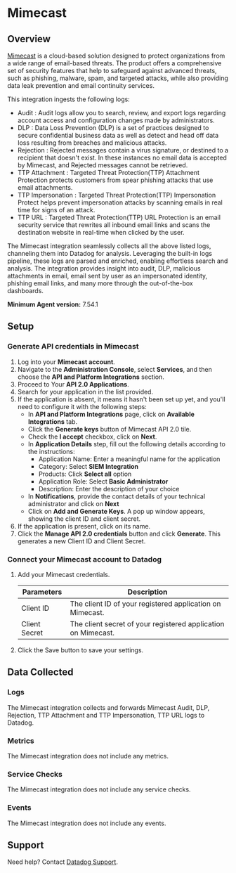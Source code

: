 # Mimecast

## Overview

[Mimecast][1] is a cloud-based solution designed to protect organizations from a wide range of email-based threats. The product offers a comprehensive set of security features that help to safeguard against advanced threats, such as phishing, malware, spam, and targeted attacks, while also providing data leak prevention and email continuity services.

This integration ingests the following logs:

- Audit : Audit logs allow you to search, review, and export logs regarding account access and configuration changes made by administrators.
- DLP : Data Loss Prevention (DLP) is a set of practices designed to secure confidential business data as well as detect and head off data loss resulting from breaches and malicious attacks.
- Rejection : Rejected messages contain a virus signature, or destined to a recipient that doesn't exist. In these instances no email data is accepted by Mimecast, and Rejected messages cannot be retrieved.
- TTP Attachment : Targeted Threat Protection(TTP) Attachment Protection protects customers from spear phishing attacks that use email attachments.
- TTP Impersonation : Targeted Threat Protection(TTP) Impersonation Protect helps prevent impersonation attacks by scanning emails in real time for signs of an attack.
- TTP URL : Targeted Threat Protection(TTP) URL Protection is an email security service that rewrites all inbound email links and scans the destination website in real-time when clicked by the user.

The Mimecast integration seamlessly collects all the above listed logs, channeling them into Datadog for analysis. Leveraging the built-in logs pipeline, these logs are parsed and enriched, enabling effortless search and analysis. The integration provides insight into audit, DLP, malicious attachments in email, email sent by user as an impersonated identity, phishing email links, and many more through the out-of-the-box dashboards.

**Minimum Agent version:** 7.54.1

## Setup

### Generate API credentials in Mimecast

1. Log into your **Mimecast account**.
2. Navigate to the **Administration Console**, select **Services**, and then choose the **API and Platform Integrations** section.
3. Proceed to Your **API 2.0 Applications**.
4. Search for your application in the list provided.
5. If the application is absent, it means it hasn't been set up yet, and you'll need to configure it with the following steps:
   - In **API and Platform Integrations** page, click on **Available Integrations** tab.
   - Click the **Generate keys** button of Mimecast API 2.0 tile.
   - Check the **I accept** checkbox, click on **Next**.
   - In **Application Details** step, fill out the following details according to the instructions:
     - Application Name: Enter a meaningful name for the application
     - Category: Select **SIEM Integration**
     - Products: Click **Select all** option
     - Application Role: Select **Basic Administrator**
     - Description: Enter the description of your choice
   - In **Notifications**, provide the contact details of your technical administrator and click on **Next**
   - Click on **Add and Generate Keys**. A pop up window appears, showing the client ID and client secret.
6. If the application is present, click on its name.
7. Click the **Manage API 2.0 credentials** button and click **Generate**. This generates a new Client ID and Client Secret.

### Connect your Mimecast account to Datadog

1. Add your Mimecast credentials.

    | Parameters | Description                                                           |
    | ------------------- | ------------------------------------------------------------ |
    | Client ID           | The client ID of your registered application on Mimecast.     |
    | Client Secret       | The client secret of your registered application on Mimecast. |

2. Click the Save button to save your settings.

## Data Collected

### Logs

The Mimecast integration collects and forwards Mimecast Audit, DLP, Rejection, TTP Attachment and TTP Impersonation, TTP URL logs to Datadog.

### Metrics

The Mimecast integration does not include any metrics.

### Service Checks

The Mimecast integration does not include any service checks.

### Events

The Mimecast integration does not include any events.

## Support

Need help? Contact [Datadog Support][2].

[1]: https://www.mimecast.com/
[2]: https://docs.datadoghq.com/help/
